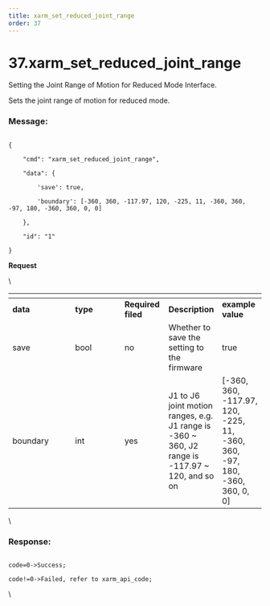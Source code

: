 ```yaml
---
title: xarm_set_reduced_joint_range
order: 37
---
```

# 37.xarm\_set\_reduced\_joint\_range



Setting the Joint Range of Motion for Reduced Mode Interface.

Sets the joint range of motion for reduced mode.
 




### Message:  



```

{

    "cmd": "xarm_set_reduced_joint_range",

    "data": {

        'save': true, 

        'boundary': [-360, 360, -117.97, 120, -225, 11, -360, 360, -97, 180, -360, 360, 0, 0]

    },

    "id": "1"

}

```     
**Request**



\













<table data-header-hidden><thead><tr><th width="121"></th><th width="98"></th><th width="72"></th><th></th><th></th></tr></thead><tbody><tr><td><strong>data</strong></td><td><strong>type</strong></td><td><strong>Required filed</strong></td><td><strong>Description</strong></td><td><strong>example value</strong></td></tr><tr><td>save</td><td>bool</td><td>no</td><td>Whether to save the setting to the firmware	</td><td>true</td></tr><tr><td>boundary</td><td>int</td><td>yes</td><td>J1 to J6 joint motion ranges, e.g. J1 range is -360 ~ 360, J2 range is -117.97 ~ 120, and so on</td><td>[-360, 360, -117.97, 120, -225, 11, -360, 360, -97, 180, -360, 360, 0, 0]</td></tr></tbody></table>



\





### Response:     



```

code=0->Success;

code!=0->Failed, refer to xarm_api_code;

```



\











